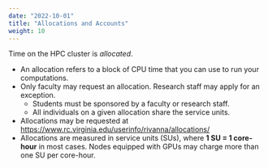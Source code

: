 ```yaml
---
date: "2022-10-01"
title: "Allocations and Accounts"
weight: 10
---
```


Time on the HPC cluster is _allocated_.

* An allocation refers to a block of CPU time that you can use to run your computations.
* Only faculty may request an allocation. Research staff may apply for an exception.
  * Students must be sponsored by a faculty or research staff.
  * All individuals on a given allocation share the service units.
* Allocations may be requested at [https://www\.rc\.virginia\.edu/userinfo/rivanna/allocations/](https://www.rc.virginia.edu/userinfo/rivanna/allocations/)
* Allocations are measured in service units (SUs), where __1 SU = 1 core\-hour__ in most cases.  Nodes equipped with GPUs may charge more than one SU per core-hour.


